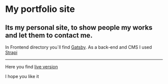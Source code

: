 ﻿# My portfolio site

## Its my personal site, to show people my works and let them to contact me.

In Frontend directory you`ll find [Gatsby](https://www.gatsbyjs.com).
As a back-end and CMS I used [Strapi](https://strapi.io/)

---

Here you find [live version](https://michal-nitka-portfolio.netlify.app)

I hope you like it
